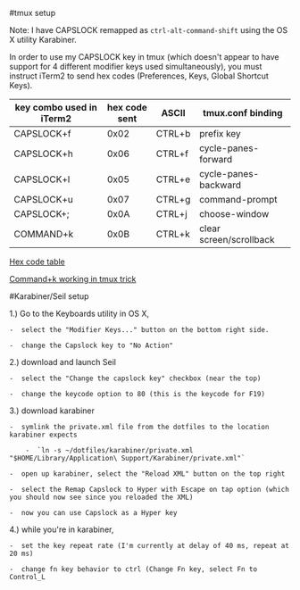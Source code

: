 #tmux setup

Note:  I have CAPSLOCK remapped as `ctrl-alt-command-shift` using the OS X utility Karabiner.  

In order to use my CAPSLOCK key in tmux (which doesn't appear to have support for 4 different modifier keys used simultaneously), you must instruct iTerm2 to send hex codes (Preferences, Keys, Global Shortcut Keys).

| key combo used in iTerm2 | hex code sent | ASCII  | tmux.conf binding         |
| ------------------------ | ------------- | ------ | --------------------------|
| CAPSLOCK+f               | 0x02          | CTRL+b | prefix key                |
| CAPSLOCK+h               | 0x06          | CTRL+f | cycle-panes-forward       |
| CAPSLOCK+l               | 0x05          | CTRL+e | cycle-panes-backward      |
| CAPSLOCK+u               | 0x07          | CTRL+g | command-prompt            |
| CAPSLOCK+;               | 0x0A          | CTRL+j | choose-window             |
| COMMAND+k                | 0x0B          | CTRL+k | clear screen/scrollback   |

[Hex code table](http://www.unix-manuals.com/refs/misc/ascii-table.html)

[Command+k working in tmux trick](https://coderwall.com/p/rkstvg/clear-pane-in-tmux)

#Karabiner/Seil setup

1.)  Go to the Keyboards utility in OS X,

    -  select the "Modifier Keys..." button on the bottom right side.

    -  change the Capslock key to "No Action"

2.)  download and launch Seil

    -  select the "Change the capslock key" checkbox (near the top)

    -  change the keycode option to 80 (this is the keycode for F19)

3.)  download karabiner

    -  symlink the private.xml file from the dotfiles to the location karabiner expects

        -  `ln -s ~/dotfiles/karabiner/private.xml "$HOME/Library/Application\ Support/Karabiner/private.xml"`

    -  open up karabiner, select the "Reload XML" button on the top right

    -  select the Remap Capslock to Hyper with Escape on tap option (which you should now see since you reloaded the XML)

    -  now you can use Capslock as a Hyper key

4.)  while you're in karabiner, 

    -  set the key repeat rate (I'm currently at delay of 40 ms, repeat at 20 ms)

    -  change fn key behavior to ctrl (Change Fn key, select Fn to Control_L


